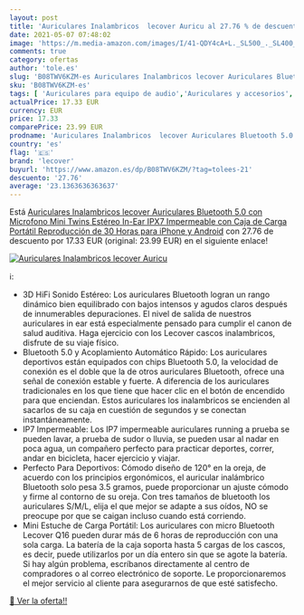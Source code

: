 ```yaml
---
layout: post
title: 'Auriculares Inalambricos  lecover Auricu al 27.76 % de descuento'
date: 2021-05-07 07:48:02
image: 'https://m.media-amazon.com/images/I/41-QDY4cA+L._SL500_._SL400_.jpg'
comments: true
category: ofertas
author: 'tole.es'
slug: 'B08TWV6KZM-es Auriculares Inalambricos lecover Auriculares Bluetooth 5.0...'
sku: 'B08TWV6KZM-es'
tags: [ 'Auriculares para equipo de audio','Auriculares y accesorios','Electrónica','iphone','lecover', ]
actualPrice: 17.33 EUR
currency: EUR
price: 17.33
comparePrice: 23.99 EUR
prodname: 'Auriculares Inalambricos  lecover Auriculares Bluetooth 5.0 con Microfono Mini Twins Estéreo In-Ear  IPX7 Impermeable  con Caja de Carga Portátil  Reproducción de 30 Horas para iPhone y Android'
country: 'es'
flag: '🇪🇸'
brand: 'lecover'
buyurl: 'https://www.amazon.es/dp/B08TWV6KZM/?tag=tolees-21'
descuento: '27.76'
average: '23.1363636363637'
---
```


Está [Auriculares Inalambricos  lecover Auriculares Bluetooth 5.0 con Microfono Mini Twins Estéreo In-Ear  IPX7 Impermeable  con Caja de Carga Portátil  Reproducción de 30 Horas para iPhone y Android](https://www.amazon.es/dp/B08TWV6KZM/?tag=tolees-21) con 27.76 de descuento por 17.33 EUR (original: 23.99 EUR) en el siguiente enlace!

[![Auriculares Inalambricos  lecover Auricu](https://m.media-amazon.com/images/I/41-QDY4cA+L._SL500_._SL400_.jpg)](https://www.amazon.es/dp/B08TWV6KZM/?tag=tolees-21)

ℹ️:

- 3D HiFi Sonido Estéreo: Los auriculares Bluetooth logran un rango dinámico bien equilibrado con bajos intensos y agudos claros después de innumerables depuraciones. El nivel de salida de nuestros auriculares in ear está especialmente pensado para cumplir el canon de salud auditiva. Haga ejercicio con los Lecover cascos inalambricos, disfrute de su viaje físico.
- Bluetooth 5.0 y Acoplamiento Automático Rápido: Los auriculares deportivos están equipados con chips Bluetooth 5.0, la velocidad de conexión es el doble que la de otros auriculares Bluetooth, ofrece una señal de conexión estable y fuerte. A diferencia de los auriculares tradicionales en los que tiene que hacer clic en el botón de encendido para que enciendan. Estos auriculares los inalambricos se encienden al sacarlos de su caja en cuestión de segundos y se conectan instantáneamente.
- IP7 Impermeable: Los IP7 impermeable auriculares running a prueba se pueden lavar, a prueba de sudor o lluvia, se pueden usar al nadar en poca agua, un compañero perfecto para practicar deportes, correr, andar en bicicleta, hacer ejercicio y viajar.
- Perfecto Para Deportivos: Cómodo diseño de 120° en la oreja, de acuerdo con los principios ergonómicos, el auricular inalámbrico Bluetooth solo pesa 3.5 gramos, puede proporcionar un ajuste cómodo y firme al contorno de su oreja. Con tres tamaños de bluetooth los auriculares S/M/L, elija el que mejor se adapte a sus oídos, NO se preocupe por que se caigan incluso cuando está corriendo.
- Mini Estuche de Carga Portátil: Los auriculares con micro Bluetooth Lecover Q16 pueden durar más de 6 horas de reproducción con una sola carga. La batería de la caja soporta hasta 5 cargas de los cascos, es decir, puede utilizarlos por un día entero sin que se agote la batería. Si hay algún problema, escríbanos directamente al centro de compradores o al correo electrónico de soporte. Le proporcionaremos el mejor servicio al cliente para asegurarnos de que esté satisfecho.

[🛒 Ver la oferta!!](https://www.amazon.es/dp/B08TWV6KZM/?tag=tolees-21)
